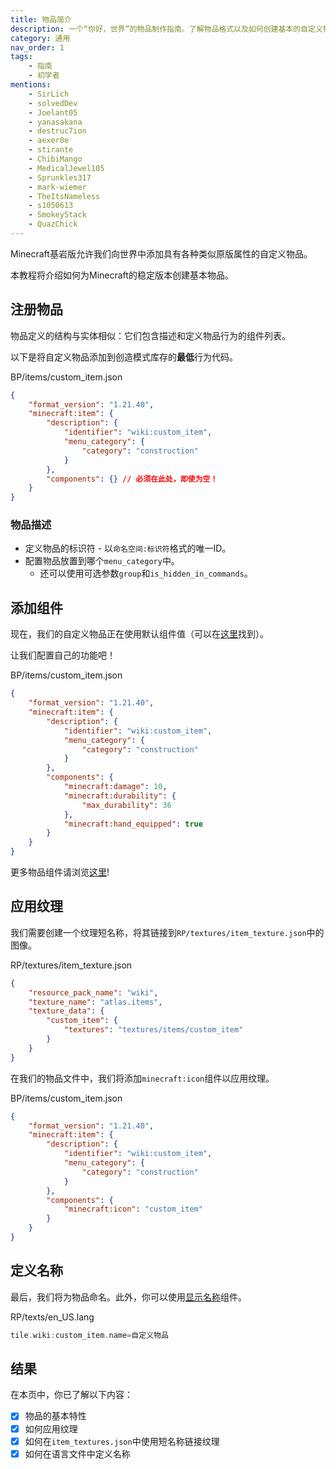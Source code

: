 ```yaml
---
title: 物品简介
description: 一个“你好，世界”的物品制作指南。了解物品格式以及如何创建基本的自定义物品。
category: 通用
nav_order: 1
tags:
    - 指南
    - 初学者
mentions:
    - SirLich
    - solvedDev
    - Joelant05
    - yanasakana
    - destruc7ion
    - aexer0e
    - stirante
    - ChibiMango
    - MedicalJewel105
    - Sprunkles317
    - mark-wiemer
    - TheItsNameless
    - s1050613
    - SmokeyStack
    - QuazChick
---
```


Minecraft基岩版允许我们向世界中添加具有各种类似原版属性的自定义物品。

本教程将介绍如何为Minecraft的稳定版本创建基本物品。

## 注册物品

物品定义的结构与实体相似：它们包含描述和定义物品行为的组件列表。

以下是将自定义物品添加到创造模式库存的**最低**行为代码。

<CodeHeader>BP/items/custom_item.json</CodeHeader>

```json
{
    "format_version": "1.21.40",
    "minecraft:item": {
        "description": {
            "identifier": "wiki:custom_item",
            "menu_category": {
                "category": "construction"
            }
        },
        "components": {} // 必须在此处，即使为空！
    }
}
```

### 物品描述

-   定义物品的标识符 - 以`命名空间:标识符`格式的唯一ID。
-   配置物品放置到哪个`menu_category`中。
    -   还可以使用可选参数`group`和`is_hidden_in_commands`。

## 添加组件

现在，我们的自定义物品正在使用默认组件值（可以在[这里](/items/item-components)找到）。

让我们配置自己的功能吧！

<CodeHeader>BP/items/custom_item.json</CodeHeader>

```json
{
    "format_version": "1.21.40",
    "minecraft:item": {
        "description": {
            "identifier": "wiki:custom_item",
            "menu_category": {
                "category": "construction"
            }
        },
        "components": {
            "minecraft:damage": 10,
            "minecraft:durability": {
                "max_durability": 36
            },
            "minecraft:hand_equipped": true
        }
    }
}
```

更多物品组件请浏览[这里](/items/item-components)!

## 应用纹理

我们需要创建一个纹理短名称，将其链接到`RP/textures/item_texture.json`中的图像。

<CodeHeader>RP/textures/item_texture.json</CodeHeader>

```json
{
    "resource_pack_name": "wiki",
    "texture_name": "atlas.items",
    "texture_data": {
        "custom_item": {
            "textures": "textures/items/custom_item"
        }
    }
}
```

在我们的物品文件中，我们将添加`minecraft:icon`组件以应用纹理。

<CodeHeader>BP/items/custom_item.json</CodeHeader>

```json
{
    "format_version": "1.21.40",
    "minecraft:item": {
        "description": {
            "identifier": "wiki:custom_item",
            "menu_category": {
                "category": "construction"
            }
        },
        "components": {
            "minecraft:icon": "custom_item"
        }
    }
}
```

## 定义名称

最后，我们将为物品命名。此外，你可以使用[显示名称](/items/item-components#display-name)组件。

<CodeHeader>RP/texts/en_US.lang</CodeHeader>

```c
tile.wiki:custom_item.name=自定义物品
```

## 结果

在本页中，你已了解以下内容：

-   [x] 物品的基本特性
-   [x] 如何应用纹理
-   [x] 如何在`item_textures.json`中使用短名称链接纹理
-   [x] 如何在语言文件中定义名称